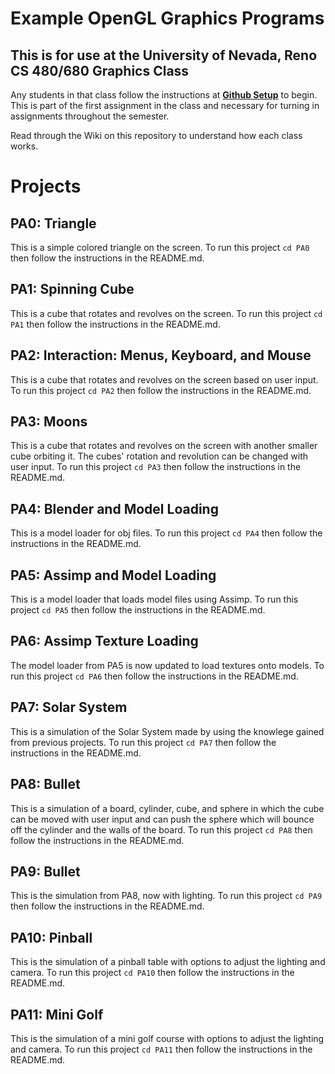 # Example OpenGL Graphics Programs
## This is for use at the University of Nevada, Reno CS 480/680 Graphics Class
Any students in that class follow the instructions at [**Github Setup**](https://github.com/HPC-Vis/computer-graphics/wiki/Github-Setup) to begin. This is part of the first assignment in the class and necessary for turning in assignments throughout the semester.

Read through the Wiki on this repository to understand how each class works.

# Projects

## PA0: Triangle
This is a simple colored triangle on the screen. To run this project ```cd PA0``` then follow the instructions in the README.md.

## PA1: Spinning Cube
This is a cube that rotates and revolves on the screen. To run this project ```cd PA1``` then follow the instructions in the README.md.

## PA2: Interaction: Menus, Keyboard, and Mouse
This is a cube that rotates and revolves on the screen based on user input. To run this project ```cd PA2``` then follow the instructions in the README.md.

## PA3: Moons
This is a cube that rotates and revolves on the screen with another smaller cube orbiting it. The cubes' rotation and revolution can be changed with user input. To run this project ```cd PA3``` then follow the instructions in the README.md.

## PA4: Blender and Model Loading
This is a model loader for obj files. To run this project ```cd PA4``` then follow the instructions in the README.md.

## PA5: Assimp and Model Loading
This is a model loader that loads model files using Assimp.  To run this project ```cd PA5``` then follow the instructions in the README.md.

## PA6: Assimp Texture Loading
The model loader from PA5 is now updated to load textures onto models.  To run this project ```cd PA6``` then follow the instructions in the README.md.

## PA7: Solar System
This is a simulation of the Solar System made by using the knowlege gained from previous projects.  To run this project ```cd PA7``` then follow the instructions in the README.md.

## PA8: Bullet
This is a simulation of a board, cylinder, cube, and sphere in which the cube can be moved with user input and can push the sphere which will bounce off the cylinder and the walls of the board.  To run this project ```cd PA8``` then follow the instructions in the README.md.

## PA9: Bullet
This is the simulation from PA8, now with lighting.  To run this project ```cd PA9``` then follow the instructions in the README.md.

## PA10: Pinball
This is the simulation of a pinball table with options to adjust the lighting and camera.  To run this project ```cd PA10``` then follow the instructions in the README.md.

## PA11: Mini Golf
This is the simulation of a mini golf course with options to adjust the lighting and camera.  To run this project ```cd PA11``` then follow the instructions in the README.md.

